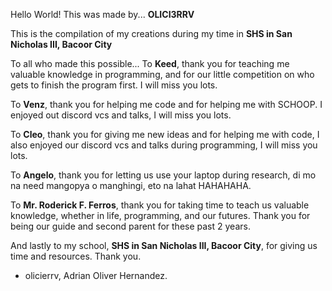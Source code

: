 Hello World!
This was made by...
**OLICI3RRV**

This is the compilation of my creations during my time in 
**SHS in San Nicholas III, Bacoor City**

To all who made this possible...
  To **Keed**, thank you for teaching me valuable knowledge in programming,
  and for our little competition on who gets to finish the program first.
  I will miss you lots.
  
  To **Venz**, thank you for helping me code and for helping me with SCHOOP.
  I enjoyed out discord vcs and talks, I will miss you lots.

  To **Cleo**, thank you for giving me new ideas and for helping me with code,
  I also enjoyed our discord vcs and talks during programming, I will miss you lots.

  To **Angelo**, thank you for letting us use your laptop during research,
  di mo na need mangopya o manghingi, eto na lahat HAHAHAHA.

  To **Mr. Roderick F. Ferros**, thank you for taking time to teach us valuable knowledge,
  whether in life, programming, and our futures. Thank you for being our guide and second parent 
  for these past 2 years. 

  And lastly to my school, **SHS in San Nicholas III, Bacoor City**, for giving us time
  and resources. Thank you.

- olicierrv, Adrian Oliver Hernandez.
